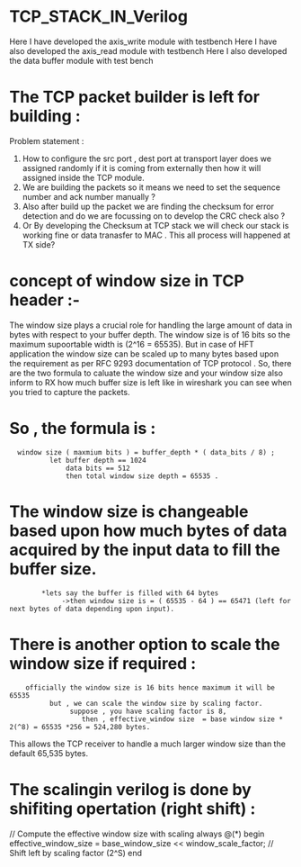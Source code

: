 # TCP_STACK_IN_Verilog
Here I have developed the axis_write module with testbench
Here I have also developed the axis_read module with testbench
Here I also developed the data buffer module with test bench

# The TCP packet builder is left  for building :
Problem statement : 
1) How to configure the src port , dest port at transport layer does we assigned randomly if  it is coming from
   externally then how it will assigned inside the TCP module.
2) We are building the packets so it means we need to set the sequence number and ack number manually ?
3) Also after build up the packet we are finding the checksum for error detection and do  we are focussing on to develop the CRC check also ?
4) Or By developing the Checksum at TCP stack we will check our stack is working fine or data tranasfer to MAC . This all process will happened at TX side?

# concept of window size in TCP header :-
  The window size plays a crucial role for handling the large amount of data in bytes with respect to your buffer depth. The window size is of 16 bits so the maximum supoortable width is 
  (2^16 = 65535). But in case of HFT application the window size can be scaled up to many bytes based upon the requirement as per RFC 9293 documentation of TCP protocol . So, there are 
  the two formula to caluate the window size and your window size also inform to RX how much buffer size is left like in wireshark you can see when you tried to capture the packets.

 # So , the formula is :
      window size ( maxmium bits ) = buffer_depth * ( data_bits / 8) ;
              let buffer depth == 1024
                  data bits == 512
                  then total window size depth = 65535 .

   # The window size is changeable based upon how much bytes of data acquired by the input data to fill the buffer size.
            *lets say the buffer is filled with 64 bytes
                 ->then window size is = ( 65535 - 64 ) == 65471 (left for next bytes of data depending upon input).

   # There is another option to scale the window size if required :
        officially the window size is 16 bits hence maximum it will be 65535
              but , we can scale the window size by scaling factor.
                   suppose , you have scaling factor is 8,
                      then , effective_window size  = base window size * 2(^8) = 65535 *256 = 524,280 bytes.
  This allows the TCP receiver to handle a much larger window size than the default 65,535 bytes.  
 # The scalingin verilog is done by shifiting opertation (right shift) : 
 // Compute the effective window size with scaling
      always @(*) begin
  effective_window_size = base_window_size << window_scale_factor; // Shift left by scaling factor (2^S)
end

